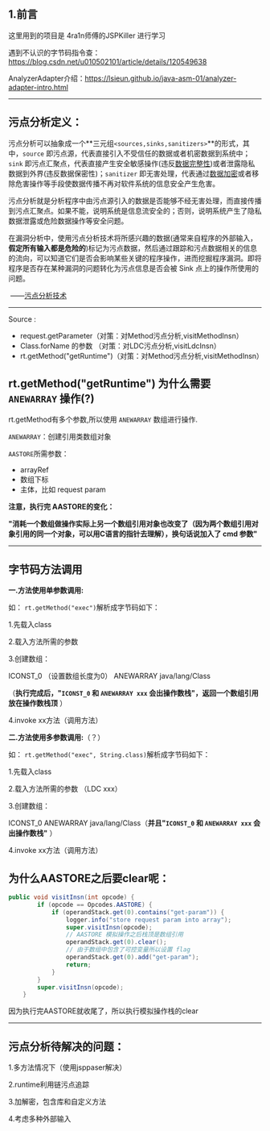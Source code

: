 ## 1.前言

这里用到的项目是 4ra1n师傅的JSPKiller 进行学习

遇到不认识的字节码指令查：https://blog.csdn.net/u010502101/article/details/120549638



AnalyzerAdapter介绍：https://lsieun.github.io/java-asm-01/analyzer-adapter-intro.html

---



## 污点分析定义：

​	污点分析可以抽象成一个**三元组`<sources,sinks,sanitizers>`**的形式，其中，`source` 即污点源，代表直接引入不受信任的数据或者机密数据到系统中；`sink` 即污点汇聚点，代表直接产生安全敏感操作(违反[数据完整性](https://so.csdn.net/so/search?q=数据完整性&spm=1001.2101.3001.7020))或者泄露隐私数据到外界(违反数据保密性)；`sanitizer` 即无害处理，代表通过[数据加密](https://so.csdn.net/so/search?q=数据加密&spm=1001.2101.3001.7020)或者移除危害操作等手段使数据传播不再对软件系统的信息安全产生危害。

​	污点分析就是分析程序中由污点源引入的数据是否能够不经无害处理，而直接传播到污点汇聚点。如果不能，说明系统是信息流安全的；否则，说明系统产生了隐私数据泄露或危险数据操作等安全问题。

​	在漏洞分析中，使用污点分析技术将所感兴趣的数据(通常来自程序的外部输入，**假定所有输入都是危险的**)标记为污点数据，然后通过跟踪和污点数据相关的信息的流向，可以知道它们是否会影响某些关键的程序操作，进而挖掘程序漏洞。即将程序是否存在某种漏洞的问题转化为污点信息是否会被 Sink 点上的操作所使用的问题。

​																													——[污点分析技术](https://blog.csdn.net/weixin_44442186/article/details/123263226)

---

Source : 

-  request.getParameter（对策：对Method污点分析,visitMethodInsn）
- Class.forName 的参数 （对策：对LDC污点分析,visitLdcInsn）
-  rt.getMethod("getRuntime")（对策：对Method污点分析,visitMethodInsn）



##  rt.getMethod("getRuntime") 为什么需要 `ANEWARRAY` 操作(?)

 rt.getMethod有多个参数,所以使用 `ANEWARRAY` 数组进行操作.

`ANEWARRAY`：创建引用类数组对象



`AASTORE`所需参数：

- arrayRef
- 数组下标
- 主体，比如 request param

**注意，执行完 AASTORE的变化：**

**"消耗一个数组做操作实际上另一个数组引用对象也改变了（因为两个数组引用对象引用的同一个对象，可以用C语言的指针去理解），换句话说加入了 cmd 参数"**

---

## 字节码方法调用

**一.方法使用单参数调用:**

如： `rt.getMethod("exec")`解析成字节码如下：

1.先载入class

2.载入方法所需的参数

3.创建数组：

ICONST_0 （设置数组长度为0）
ANEWARRAY java/lang/Class

（**执行完成后，"`ICONST_0` 和  `ANEWARRAY xxx` 会出操作数栈"，返回一个数组引用放在操作数栈顶** ）

4.invoke xx方法（调用方法）

**二.方法使用多参数调用:**（？）

如： `rt.getMethod("exec", String.class)`解析成字节码如下：

1.先载入class

2.载入方法所需的参数 （LDC xxx）

3.创建数组：

ICONST_0
ANEWARRAY java/lang/Class（**并且"`ICONST_0` 和  `ANEWARRAY xxx` 会出操作数栈"** ）

4.invoke xx方法（调用方法）



## 为什么AASTORE之后要clear呢：

```java
public void visitInsn(int opcode) {
        if (opcode == Opcodes.AASTORE) {
            if (operandStack.get(0).contains("get-param")) {
                logger.info("store request param into array");
                super.visitInsn(opcode);
                // AASTORE 模拟操作之后栈顶是数组引用
                operandStack.get(0).clear();
                // 由于数组中包含了可控变量所以设置 flag
                operandStack.get(0).add("get-param");
                return;
            }
        }
        super.visitInsn(opcode);
    }
```

因为执行完AASTORE就收尾了，所以执行模拟操作栈的clear

---

## 污点分析待解决的问题：

1.多方法情况下（使用jsppaser解决）

2.runtime利用链污点追踪

3.加解密，包含库和自定义方法

4.考虑多种外部输入

